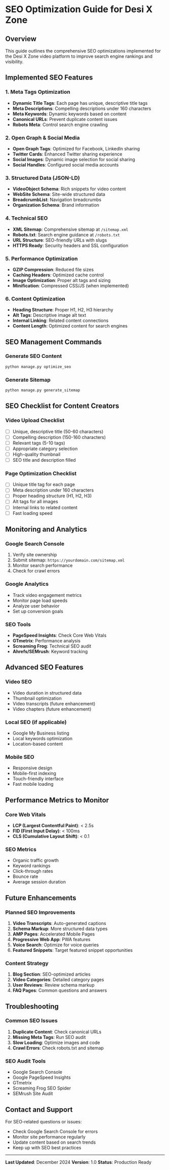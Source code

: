 # SEO Optimization Guide for Desi X Zone

## Overview
This guide outlines the comprehensive SEO optimizations implemented for the Desi X Zone video platform to improve search engine rankings and visibility.

## Implemented SEO Features

### 1. Meta Tags Optimization
- **Dynamic Title Tags**: Each page has unique, descriptive title tags
- **Meta Descriptions**: Compelling descriptions under 160 characters
- **Meta Keywords**: Dynamic keywords based on content
- **Canonical URLs**: Prevent duplicate content issues
- **Robots Meta**: Control search engine crawling

### 2. Open Graph & Social Media
- **Open Graph Tags**: Optimized for Facebook, LinkedIn sharing
- **Twitter Cards**: Enhanced Twitter sharing experience
- **Social Images**: Dynamic image selection for social sharing
- **Social Handles**: Configured social media accounts

### 3. Structured Data (JSON-LD)
- **VideoObject Schema**: Rich snippets for video content
- **WebSite Schema**: Site-wide structured data
- **BreadcrumbList**: Navigation breadcrumbs
- **Organization Schema**: Brand information

### 4. Technical SEO
- **XML Sitemap**: Comprehensive sitemap at `/sitemap.xml`
- **Robots.txt**: Search engine guidance at `/robots.txt`
- **URL Structure**: SEO-friendly URLs with slugs
- **HTTPS Ready**: Security headers and SSL configuration

### 5. Performance Optimization
- **GZIP Compression**: Reduced file sizes
- **Caching Headers**: Optimized cache control
- **Image Optimization**: Proper alt tags and sizing
- **Minification**: Compressed CSS/JS (when implemented)

### 6. Content Optimization
- **Heading Structure**: Proper H1, H2, H3 hierarchy
- **Alt Tags**: Descriptive image alt text
- **Internal Linking**: Related content connections
- **Content Length**: Optimized content for search engines

## SEO Management Commands

### Generate SEO Content
```bash
python manage.py optimize_seo
```

### Generate Sitemap
```bash
python manage.py generate_sitemap
```

## SEO Checklist for Content Creators

### Video Upload Checklist
- [ ] Unique, descriptive title (50-60 characters)
- [ ] Compelling description (150-160 characters)
- [ ] Relevant tags (5-10 tags)
- [ ] Appropriate category selection
- [ ] High-quality thumbnail
- [ ] SEO title and description filled

### Page Optimization Checklist
- [ ] Unique title tag for each page
- [ ] Meta description under 160 characters
- [ ] Proper heading structure (H1, H2, H3)
- [ ] Alt tags for all images
- [ ] Internal links to related content
- [ ] Fast loading speed

## Monitoring and Analytics

### Google Search Console
1. Verify site ownership
2. Submit sitemap: `https://yourdomain.com/sitemap.xml`
3. Monitor search performance
4. Check for crawl errors

### Google Analytics
- Track video engagement metrics
- Monitor page load speeds
- Analyze user behavior
- Set up conversion goals

### SEO Tools
- **PageSpeed Insights**: Check Core Web Vitals
- **GTmetrix**: Performance analysis
- **Screaming Frog**: Technical SEO audit
- **Ahrefs/SEMrush**: Keyword tracking

## Advanced SEO Features

### Video SEO
- Video duration in structured data
- Thumbnail optimization
- Video transcripts (future enhancement)
- Video chapters (future enhancement)

### Local SEO (if applicable)
- Google My Business listing
- Local keywords optimization
- Location-based content

### Mobile SEO
- Responsive design
- Mobile-first indexing
- Touch-friendly interface
- Fast mobile loading

## Performance Metrics to Monitor

### Core Web Vitals
- **LCP (Largest Contentful Paint)**: < 2.5s
- **FID (First Input Delay)**: < 100ms
- **CLS (Cumulative Layout Shift)**: < 0.1

### SEO Metrics
- Organic traffic growth
- Keyword rankings
- Click-through rates
- Bounce rate
- Average session duration

## Future Enhancements

### Planned SEO Improvements
1. **Video Transcripts**: Auto-generated captions
2. **Schema Markup**: More structured data types
3. **AMP Pages**: Accelerated Mobile Pages
4. **Progressive Web App**: PWA features
5. **Voice Search**: Optimize for voice queries
6. **Featured Snippets**: Target featured snippet opportunities

### Content Strategy
1. **Blog Section**: SEO-optimized articles
2. **Video Categories**: Detailed category pages
3. **User Reviews**: Review schema markup
4. **FAQ Pages**: Common questions and answers

## Troubleshooting

### Common SEO Issues
1. **Duplicate Content**: Check canonical URLs
2. **Missing Meta Tags**: Run SEO audit
3. **Slow Loading**: Optimize images and code
4. **Crawl Errors**: Check robots.txt and sitemap

### SEO Audit Tools
- Google Search Console
- Google PageSpeed Insights
- GTmetrix
- Screaming Frog SEO Spider
- SEMrush Site Audit

## Contact and Support

For SEO-related questions or issues:
- Check Google Search Console for errors
- Monitor site performance regularly
- Update content based on search trends
- Keep up with SEO best practices

---

**Last Updated**: December 2024
**Version**: 1.0
**Status**: Production Ready
